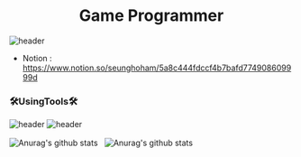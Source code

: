 
<!--
![header](https://capsule-render.vercel.app/api?type=waving&color=auto&height=300&section=header&text=Seungho%20Ham&fontSize=90&fontColor=fffafa&animation=fadeIn&fontAlign=60)

<h3 align="center"><b>나에 대하여</b></h3>
<p align="center">게임 클라이언트 개발자 입니다! </p>


![header](https://img.shields.io/badge/Unity%20Engine-a9a9a9?style=flat-square&logo=Vimeo&logoColor=white&link=https://velog.io/@new_wisdom)
![header](https://img.shields.io/badge/테스트1%20테스트2-00ffff?style=flat-square&logo=Vimeo&logoColor=white&link=https://velog.io/@new_wisdom)
<img src="https://img.shields.io/badge/C-AFEEEE?style=flat-square&logo=C&logoColor=white"/></a>&nbsp 
-->

<h1 align="center"><b>Game Programmer</b></h1>


![header](https://img.shields.io/badge/ProfileNotion-123456?style=flat-square&logl=appveyor&logo=Notion&logoColor=white&link=https://www.notion.so/seunghoham/5a8c444fdccf4b7bafd774908609999d)

 - Notion : <https://www.notion.so/seunghoham/5a8c444fdccf4b7bafd774908609999d>


<h3 align="left">🛠️UsingTools🛠️</h3>

![header](https://img.shields.io/badge/Unity-000000?style=flat-square&logo=Unity&logoColor=white) ![header](https://img.shields.io/badge/UnrealEngine-000000?style=flat-square&logo=UnrealEngine&logoColor=white)  

<!-- ![Anurag's GitHub stats](https://github-readme-stats.vercel.app/api?username=SeunghoHam&show_icons=true&theme=radical) -->
<p>
<img align="center" src="https://github-readme-stats.vercel.app/api/top-langs/?username=SeunghoHam&hide=java,html,ShaderLab&theme=radical&line_height=27" alt="Anurag's github stats" />  &nbsp;  <img align="center" src="https://github-readme-stats.vercel.app/api?username=SeunghoHam&show_icons=true&theme=radical&line_height=27" alt="Anurag's github stats" />
</p> 



<!--
#### <h3 align="left"><b> Github Stats </b></h3>
[![SeunghoHam's github stats](https://github-readme-stats.vercel.app/api?username=SeunghoHam&bg_color=ffa745,fe869f,ef7ac8,a083ed,43aeff&title_color=fff&text_color=fff&show_icons=true&count_private=true)](https://github.com/SeunghoHam)
[![Top Langs](https://github-readme-stats.vercel.app/api/top-langs/?username=SeunghoHam&layout=compact)](https://github.com/SeunghoHam)
-->
